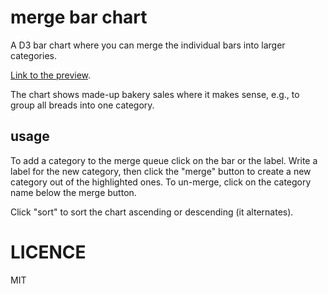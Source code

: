 # merge bar chart
A D3 bar chart where you can merge the individual bars into larger categories. 

[Link to the preview](https://rawgit.com/mbokulic/merge-barchart/master/index.html). 

The chart shows made-up bakery sales where it makes sense, e.g., to group all breads into one category.

## usage
To add a category to the merge queue click on the bar or the label. Write a label for the new category, then click the "merge" button to create a new category out of the highlighted ones. To un-merge, click on the category name below the merge button.

Click "sort" to sort the chart ascending or descending (it alternates).

# LICENCE
MIT